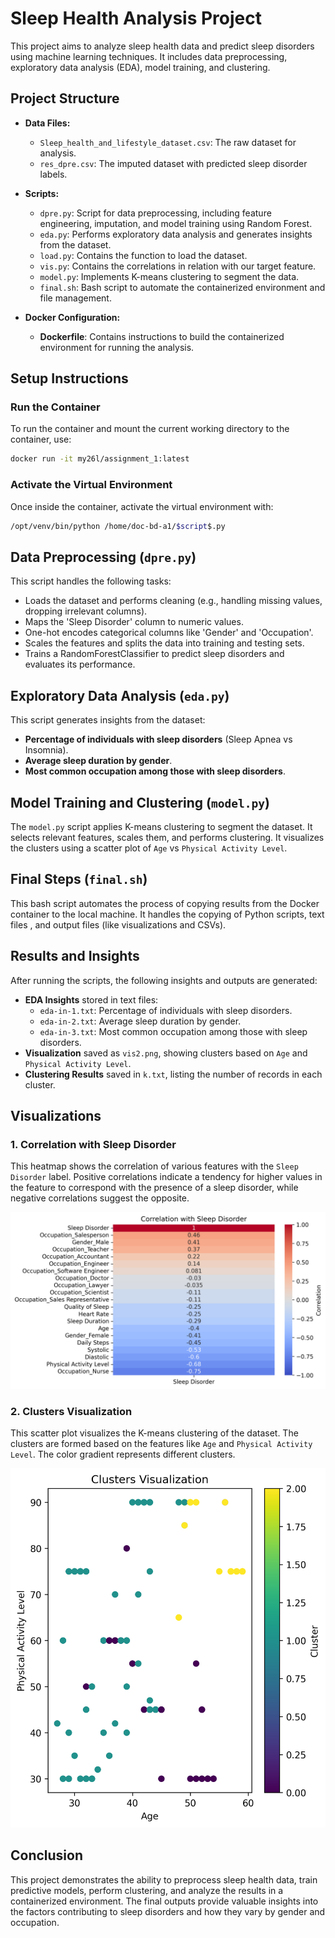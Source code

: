 # Sleep Health Analysis Project

This project aims to analyze sleep health data and predict sleep disorders using machine learning techniques. It includes data preprocessing, exploratory data analysis (EDA), model training, and clustering.

## Project Structure

- **Data Files:**
  - `Sleep_health_and_lifestyle_dataset.csv`: The raw dataset for analysis.
  - `res_dpre.csv`: The imputed dataset with predicted sleep disorder labels.
  
- **Scripts:**
  - `dpre.py`: Script for data preprocessing, including feature engineering, imputation, and model training using Random Forest.
  - `eda.py`: Performs exploratory data analysis and generates insights from the dataset.
  - `load.py`: Contains the function to load the dataset.
  -  `vis.py`: Contains the correlations in relation with our target feature.
  - `model.py`: Implements K-means clustering to segment the data.
  - `final.sh`: Bash script to automate the containerized environment and file management.
  
- **Docker Configuration:**
  - **Dockerfile**: Contains instructions to build the containerized environment for running the analysis.

## Setup Instructions


### Run the Container

To run the container and mount the current working directory to the container, use:

```bash
docker run -it my26l/assignment_1:latest
```

### Activate the Virtual Environment

Once inside the container, activate the virtual environment with:

```bash
/opt/venv/bin/python /home/doc-bd-a1/$script$.py
```

## Data Preprocessing (`dpre.py`)

This script handles the following tasks:
- Loads the dataset and performs cleaning (e.g., handling missing values, dropping irrelevant columns).
- Maps the 'Sleep Disorder' column to numeric values.
- One-hot encodes categorical columns like 'Gender' and 'Occupation'.
- Scales the features and splits the data into training and testing sets.
- Trains a RandomForestClassifier to predict sleep disorders and evaluates its performance.


## Exploratory Data Analysis (`eda.py`)

This script generates insights from the dataset:
- **Percentage of individuals with sleep disorders** (Sleep Apnea vs Insomnia).
- **Average sleep duration by gender**.
- **Most common occupation among those with sleep disorders**.

## Model Training and Clustering (`model.py`)

The `model.py` script applies K-means clustering to segment the dataset. It selects relevant features, scales them, and performs clustering. It visualizes the clusters using a scatter plot of `Age` vs `Physical Activity Level`.


## Final Steps (`final.sh`)

This bash script automates the process of copying results from the Docker container to the local machine. It handles the copying of Python scripts, text files , and output files (like visualizations and CSVs).


## Results and Insights

After running the scripts, the following insights and outputs are generated:
- **EDA Insights** stored in text files:
  - `eda-in-1.txt`: Percentage of individuals with sleep disorders.
  - `eda-in-2.txt`: Average sleep duration by gender.
  - `eda-in-3.txt`: Most common occupation among those with sleep disorders.
- **Visualization** saved as `vis2.png`, showing clusters based on `Age` and `Physical Activity Level`.
- **Clustering Results** saved in `k.txt`, listing the number of records in each cluster.

## Visualizations

### 1. Correlation with Sleep Disorder

This heatmap shows the correlation of various features with the `Sleep Disorder` label. Positive correlations indicate a tendency for higher values in the feature to correspond with the presence of a sleep disorder, while negative correlations suggest the opposite.

![Correlation with Sleep Disorder](vis.png)

### 2. Clusters Visualization

This scatter plot visualizes the K-means clustering of the dataset. The clusters are formed based on the features like `Age` and `Physical Activity Level`. The color gradient represents different clusters.

![Clusters Visualization](vis2.png)

## Conclusion
This project demonstrates the ability to preprocess sleep health data, train predictive models, perform clustering, and analyze the results in a containerized environment. The final outputs provide valuable insights into the factors contributing to sleep disorders and how they vary by gender and occupation.

